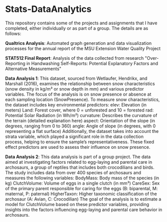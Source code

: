 # Stats-DataAnalytics
This repository contains some of the projects and assignments that I have completed, either individually or as part of a group. The details are as follows:

**Qualtrics Analysis**: Automated graph generation and data visualization processes for the annual report of the MSU Extension Water Quality Project

**STAT512 Final Report**: Analysis of the data collected from research "Over-Reporting in Handwashing Self-Reports: Potential Explanatory Factors and
Alternative Measurements"

**Data Analysis 1**: This dataset, sourced from Wetlaufer, Hendrikx, and Marshall (2016), examines the relationship between snow characteristics (snow density in kg/m³ or snow depth in mm) and various predictor variables. The focus of the analysis is on snow presence or absence at each sampling location (SnowPresence). To measure snow characteristics, the dataset includes key environmental predictors:
elev: Elevation (in meters)
Land: Forest cover, where 0 = unforested and 10 = forested
rad: Potential Solar Radiation (in Wh/m²)
curvature: Describes the curvature of the terrain (detailed explanation here)
aspect: Orientation of the slope (in degrees, ranging from 0 to 360)
angle: Angle of slope (in degrees, with 0 representing a flat surface)
Additionally, the dataset takes into account the strata variable, which played a significant role in the data collection process, helping to ensure the sample’s representativeness. These fixed effect predictors are used to assess their influence on snow presence.

**Data Analysis 2**: This data analysis is part of a group project. The data aimed at investigating factors related to egg-laying and parental care in archosaurs, a group of reptiles that includes both crocodilians and birds. The study includes data from over 400 species of archosaurs and measures the following variables:
BodyMass: Body mass of the species (in kg)
ClutchVolume: Volume of eggs in a single clutch (in mm³)
CareSex: Sex of the primary parent responsible for caring for the eggs (B: biparental, M: maternal, P: paternal)
HigherTaxon: Higher taxonomic classification of the archosaur (A: Avian, C: Crocodilian)
The goal of the analysis is to estimate a model for ClutchVolume based on these predictor variables, providing insights into the factors influencing egg-laying and parental care behavior in archosaurs.
